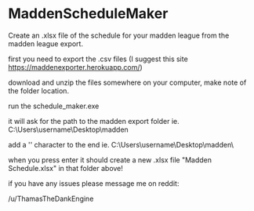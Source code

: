 # MaddenScheduleMaker
Create an .xlsx file of the schedule for your madden league from the madden league export. 

first you need to export the .csv files (I suggest this site https://maddenexporter.herokuapp.com/)

download and unzip the files somewhere on your computer, make note of the folder location. 

run the schedule_maker.exe 

it will ask for the path to the madden export folder 
    ie. C:\Users\username\Desktop\madden
    
add a '\' character to the end
    ie. C:\Users\username\Desktop\madden\

when you press enter it should create a new .xlsx file "Madden Schedule.xlsx" in that folder above!

if you have any issues please message me on reddit:

  /u/ThamasTheDankEngine
  
  
